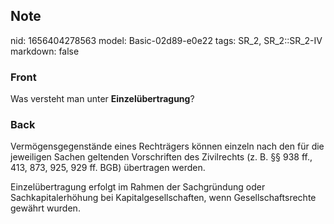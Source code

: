 ## Note
nid: 1656404278563
model: Basic-02d89-e0e22
tags: SR_2, SR_2::SR_2-IV
markdown: false

### Front
Was versteht man unter <b>Einzelübertragung</b>?

### Back
Vermögensgegenstände eines Rechträgers können einzeln nach den für die jeweiligen Sachen geltenden Vorschriften des Zivilrechts (z. B. §§ 938 ff., 413, 873, 925, 929 ff. BGB) übertragen werden.

Einzelübertragung erfolgt im Rahmen der Sachgründung oder Sachkapitalerhöhung bei Kapitalgesellschaften, wenn Gesellschaftsrechte gewährt wurden.
